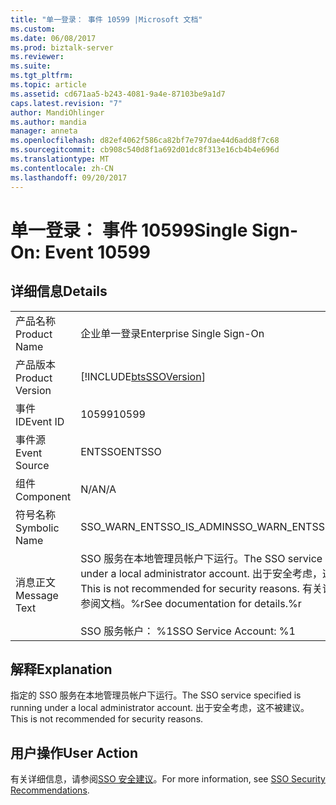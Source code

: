 ```yaml
---
title: "单一登录： 事件 10599 |Microsoft 文档"
ms.custom: 
ms.date: 06/08/2017
ms.prod: biztalk-server
ms.reviewer: 
ms.suite: 
ms.tgt_pltfrm: 
ms.topic: article
ms.assetid: cd671aa5-b243-4081-9a4e-87103be9a1d7
caps.latest.revision: "7"
author: MandiOhlinger
ms.author: mandia
manager: anneta
ms.openlocfilehash: d82ef4062f586ca82bf7e797dae44d6add8f7c68
ms.sourcegitcommit: cb908c540d8f1a692d01dc8f313e16cb4b4e696d
ms.translationtype: MT
ms.contentlocale: zh-CN
ms.lasthandoff: 09/20/2017
---
```

# <a name="single-sign-on-event-10599"></a><span data-ttu-id="62159-102">单一登录： 事件 10599</span><span class="sxs-lookup"><span data-stu-id="62159-102">Single Sign-On: Event 10599</span></span>
## <a name="details"></a><span data-ttu-id="62159-103">详细信息</span><span class="sxs-lookup"><span data-stu-id="62159-103">Details</span></span>  
  
|||  
|-|-|  
|<span data-ttu-id="62159-104">产品名称</span><span class="sxs-lookup"><span data-stu-id="62159-104">Product Name</span></span>|<span data-ttu-id="62159-105">企业单一登录</span><span class="sxs-lookup"><span data-stu-id="62159-105">Enterprise Single Sign-On</span></span>|  
|<span data-ttu-id="62159-106">产品版本</span><span class="sxs-lookup"><span data-stu-id="62159-106">Product Version</span></span>|[!INCLUDE[btsSSOVersion](../includes/btsssoversion-md.md)]|  
|<span data-ttu-id="62159-107">事件 ID</span><span class="sxs-lookup"><span data-stu-id="62159-107">Event ID</span></span>|<span data-ttu-id="62159-108">10599</span><span class="sxs-lookup"><span data-stu-id="62159-108">10599</span></span>|  
|<span data-ttu-id="62159-109">事件源</span><span class="sxs-lookup"><span data-stu-id="62159-109">Event Source</span></span>|<span data-ttu-id="62159-110">ENTSSO</span><span class="sxs-lookup"><span data-stu-id="62159-110">ENTSSO</span></span>|  
|<span data-ttu-id="62159-111">组件</span><span class="sxs-lookup"><span data-stu-id="62159-111">Component</span></span>|<span data-ttu-id="62159-112">N/A</span><span class="sxs-lookup"><span data-stu-id="62159-112">N/A</span></span>|  
|<span data-ttu-id="62159-113">符号名称</span><span class="sxs-lookup"><span data-stu-id="62159-113">Symbolic Name</span></span>|<span data-ttu-id="62159-114">SSO_WARN_ENTSSO_IS_ADMIN</span><span class="sxs-lookup"><span data-stu-id="62159-114">SSO_WARN_ENTSSO_IS_ADMIN</span></span>|  
|<span data-ttu-id="62159-115">消息正文</span><span class="sxs-lookup"><span data-stu-id="62159-115">Message Text</span></span>|<span data-ttu-id="62159-116">SSO 服务在本地管理员帐户下运行。</span><span class="sxs-lookup"><span data-stu-id="62159-116">The SSO service is running under a local administrator account.</span></span> <span data-ttu-id="62159-117">出于安全考虑，这不被建议。</span><span class="sxs-lookup"><span data-stu-id="62159-117">This is not recommended for security reasons.</span></span> <span data-ttu-id="62159-118">有关详细信息，请参阅文档。%r</span><span class="sxs-lookup"><span data-stu-id="62159-118">See documentation for details.%r</span></span><br /><br /> <span data-ttu-id="62159-119">SSO 服务帐户： %1</span><span class="sxs-lookup"><span data-stu-id="62159-119">SSO Service Account: %1</span></span>|  
  
## <a name="explanation"></a><span data-ttu-id="62159-120">解释</span><span class="sxs-lookup"><span data-stu-id="62159-120">Explanation</span></span>  
 <span data-ttu-id="62159-121">指定的 SSO 服务在本地管理员帐户下运行。</span><span class="sxs-lookup"><span data-stu-id="62159-121">The SSO service specified is running under a local administrator account.</span></span> <span data-ttu-id="62159-122">出于安全考虑，这不被建议。</span><span class="sxs-lookup"><span data-stu-id="62159-122">This is not recommended for security reasons.</span></span>  
  
## <a name="user-action"></a><span data-ttu-id="62159-123">用户操作</span><span class="sxs-lookup"><span data-stu-id="62159-123">User Action</span></span>  
 <span data-ttu-id="62159-124">有关详细信息，请参阅[SSO 安全建议](../core/sso-security-recommendations.md)。</span><span class="sxs-lookup"><span data-stu-id="62159-124">For more information, see [SSO Security Recommendations](../core/sso-security-recommendations.md).</span></span>